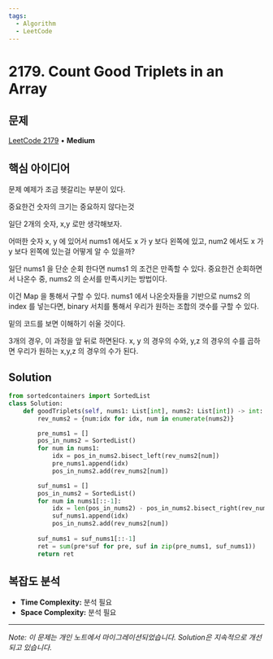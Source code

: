 ```yaml
---
tags:
  - Algorithm
  - LeetCode
---
```


# 2179. Count Good Triplets in an Array

## 문제

[LeetCode 2179](https://leetcode.com/problems/count-good-triplets-in-an-array/description/) • **Medium**

## 핵심 아이디어

문제 예제가 조금 헷갈리는 부분이 있다.

중요한건 숫자의 크기는 중요하지 않다는것

일단 2개의 숫자, x,y 로만 생각해보자.

어떠한 숫자 x, y 에 있어서 nums1 에서도 x 가 y 보다 왼쪽에 있고, num2 에서도 x 가 y 보다 왼쪽에 있는걸 어떻게 알 수 있을까?

일단 nums1 을 단순 순회 한다면 nums1 의 조건은 만족할 수 있다. 중요한건 순회하면서 나온수 중, nums2 의 순서를 만족시키는 방법이다.

이건 Map 을 통해서 구할 수 있다. nums1 에서 나온숫자들을 기반으로 nums2 의 index 를 넣는다면, binary 서치를 통해서 우리가 원하는 조합의 갯수를 구할 수 있다.

밑의 코드를 보면 이해하기 쉬울 것이다.

3개의 경우, 이 과정을 앞 뒤로 하면된다. x, y 의 경우의 수와, y,z 의 경우의 수를 곱하면 우리가 원하는 x,y,z 의 경우의 수가 된다.

## Solution

```python
from sortedcontainers import SortedList
class Solution:
    def goodTriplets(self, nums1: List[int], nums2: List[int]) -> int:
        rev_nums2 = {num:idx for idx, num in enumerate(nums2)}

        pre_nums1 = []
        pos_in_nums2 = SortedList()
        for num in nums1:
            idx = pos_in_nums2.bisect_left(rev_nums2[num])
            pre_nums1.append(idx)
            pos_in_nums2.add(rev_nums2[num])

        suf_nums1 = []
        pos_in_nums2 = SortedList()
        for num in nums1[::-1]:
            idx = len(pos_in_nums2) - pos_in_nums2.bisect_right(rev_nums2[num])
            suf_nums1.append(idx)
            pos_in_nums2.add(rev_nums2[num])
        
        suf_nums1 = suf_nums1[::-1]
        ret = sum(pre*suf for pre, suf in zip(pre_nums1, suf_nums1))
        return ret
```

## 복잡도 분석

- **Time Complexity:** 분석 필요
- **Space Complexity:** 분석 필요

---

*Note: 이 문제는 개인 노트에서 마이그레이션되었습니다. Solution은 지속적으로 개선되고 있습니다.*

